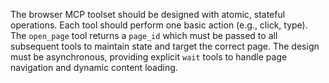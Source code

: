 The browser MCP toolset should be designed with atomic, stateful operations. Each tool should perform one basic action (e.g., click, type). The `open_page` tool returns a `page_id` which must be passed to all subsequent tools to maintain state and target the correct page. The design must be asynchronous, providing explicit `wait` tools to handle page navigation and dynamic content loading.